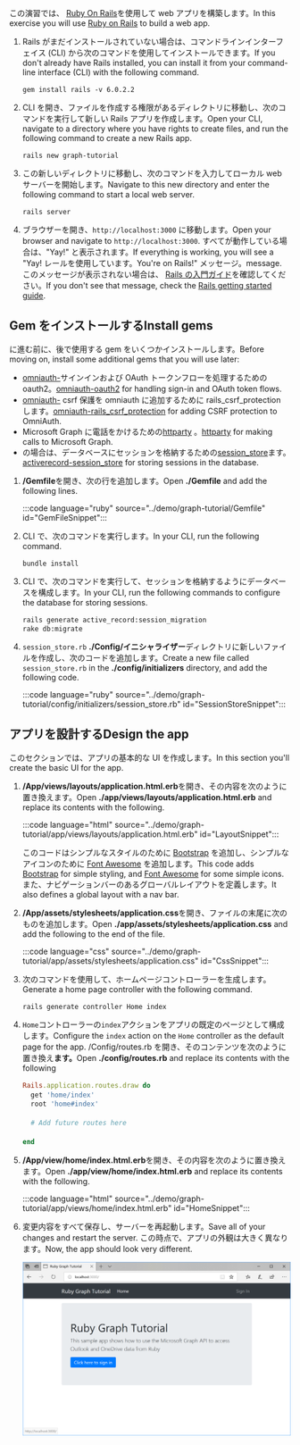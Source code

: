 <!-- markdownlint-disable MD002 MD041 -->

<span data-ttu-id="ceb65-101">この演習では、 [Ruby On Rails](https://rubyonrails.org/)を使用して web アプリを構築します。</span><span class="sxs-lookup"><span data-stu-id="ceb65-101">In this exercise you will use [Ruby on Rails](https://rubyonrails.org/) to build a web app.</span></span>

1. <span data-ttu-id="ceb65-102">Rails がまだインストールされていない場合は、コマンドラインインターフェイス (CLI) から次のコマンドを使用してインストールできます。</span><span class="sxs-lookup"><span data-stu-id="ceb65-102">If you don't already have Rails installed, you can install it from your command-line interface (CLI) with the following command.</span></span>

    ```Shell
    gem install rails -v 6.0.2.2
    ```

1. <span data-ttu-id="ceb65-103">CLI を開き、ファイルを作成する権限があるディレクトリに移動し、次のコマンドを実行して新しい Rails アプリを作成します。</span><span class="sxs-lookup"><span data-stu-id="ceb65-103">Open your CLI, navigate to a directory where you have rights to create files, and run the following command to create a new Rails app.</span></span>

    ```Shell
    rails new graph-tutorial
    ```

1. <span data-ttu-id="ceb65-104">この新しいディレクトリに移動し、次のコマンドを入力してローカル web サーバーを開始します。</span><span class="sxs-lookup"><span data-stu-id="ceb65-104">Navigate to this new directory and enter the following command to start a local web server.</span></span>

    ```Shell
    rails server
    ```

1. <span data-ttu-id="ceb65-105">ブラウザーを開き、`http://localhost:3000` に移動します。</span><span class="sxs-lookup"><span data-stu-id="ceb65-105">Open your browser and navigate to `http://localhost:3000`.</span></span> <span data-ttu-id="ceb65-106">すべてが動作している場合は、"Yay!" と表示されます。</span><span class="sxs-lookup"><span data-stu-id="ceb65-106">If everything is working, you will see a "Yay!</span></span> <span data-ttu-id="ceb65-107">レールを使用しています。</span><span class="sxs-lookup"><span data-stu-id="ceb65-107">You're on Rails!"</span></span> <span data-ttu-id="ceb65-108">メッセージ。</span><span class="sxs-lookup"><span data-stu-id="ceb65-108">message.</span></span> <span data-ttu-id="ceb65-109">このメッセージが表示されない場合は、 [Rails の入門ガイド](http://guides.rubyonrails.org/)を確認してください。</span><span class="sxs-lookup"><span data-stu-id="ceb65-109">If you don't see that message, check the [Rails getting started guide](http://guides.rubyonrails.org/).</span></span>

## <a name="install-gems"></a><span data-ttu-id="ceb65-110">Gem をインストールする</span><span class="sxs-lookup"><span data-stu-id="ceb65-110">Install gems</span></span>

<span data-ttu-id="ceb65-111">に進む前に、後で使用する gem をいくつかインストールします。</span><span class="sxs-lookup"><span data-stu-id="ceb65-111">Before moving on, install some additional gems that you will use later:</span></span>

- <span data-ttu-id="ceb65-112">[omniauth-](https://github.com/omniauth/omniauth-oauth2)サインインおよび OAuth トークンフローを処理するための oauth2。</span><span class="sxs-lookup"><span data-stu-id="ceb65-112">[omniauth-oauth2](https://github.com/omniauth/omniauth-oauth2) for handling sign-in and OAuth token flows.</span></span>
- <span data-ttu-id="ceb65-113">[omniauth-](https://github.com/cookpad/omniauth-rails_csrf_protection) csrf 保護を omniauth に追加するために rails_csrf_protection します。</span><span class="sxs-lookup"><span data-stu-id="ceb65-113">[omniauth-rails_csrf_protection](https://github.com/cookpad/omniauth-rails_csrf_protection) for adding CSRF protection to OmniAuth.</span></span>
- <span data-ttu-id="ceb65-114">Microsoft Graph に電話をかけるための[httparty](https://github.com/jnunemaker/httparty) 。</span><span class="sxs-lookup"><span data-stu-id="ceb65-114">[httparty](https://github.com/jnunemaker/httparty) for making calls to Microsoft Graph.</span></span>
- <span data-ttu-id="ceb65-115">の場合は、データベースにセッションを格納するための[session_store](https://github.com/rails/activerecord-session_store)ます。</span><span class="sxs-lookup"><span data-stu-id="ceb65-115">[activerecord-session_store](https://github.com/rails/activerecord-session_store) for storing sessions in the database.</span></span>

1. <span data-ttu-id="ceb65-116">**/Gemfile**を開き、次の行を追加します。</span><span class="sxs-lookup"><span data-stu-id="ceb65-116">Open **./Gemfile** and add the following lines.</span></span>

    :::code language="ruby" source="../demo/graph-tutorial/Gemfile" id="GemFileSnippet":::

1. <span data-ttu-id="ceb65-117">CLI で、次のコマンドを実行します。</span><span class="sxs-lookup"><span data-stu-id="ceb65-117">In your CLI, run the following command.</span></span>

    ```Shell
    bundle install
    ```

1. <span data-ttu-id="ceb65-118">CLI で、次のコマンドを実行して、セッションを格納するようにデータベースを構成します。</span><span class="sxs-lookup"><span data-stu-id="ceb65-118">In your CLI, run the following commands to configure the database for storing sessions.</span></span>

    ```Shell
    rails generate active_record:session_migration
    rake db:migrate
    ```

1. <span data-ttu-id="ceb65-119">`session_store.rb` **./Config/イニシャライザー**ディレクトリに新しいファイルを作成し、次のコードを追加します。</span><span class="sxs-lookup"><span data-stu-id="ceb65-119">Create a new file called `session_store.rb` in the **./config/initializers** directory, and add the following code.</span></span>

    :::code language="ruby" source="../demo/graph-tutorial/config/initializers/session_store.rb" id="SessionStoreSnippet":::

## <a name="design-the-app"></a><span data-ttu-id="ceb65-120">アプリを設計する</span><span class="sxs-lookup"><span data-stu-id="ceb65-120">Design the app</span></span>

<span data-ttu-id="ceb65-121">このセクションでは、アプリの基本的な UI を作成します。</span><span class="sxs-lookup"><span data-stu-id="ceb65-121">In this section you'll create the basic UI for the app.</span></span>

1. <span data-ttu-id="ceb65-122">**/App/views/layouts/application.html.erb**を開き、その内容を次のように置き換えます。</span><span class="sxs-lookup"><span data-stu-id="ceb65-122">Open **./app/views/layouts/application.html.erb** and replace its contents with the following.</span></span>

    :::code language="html" source="../demo/graph-tutorial/app/views/layouts/application.html.erb" id="LayoutSnippet":::

    <span data-ttu-id="ceb65-123">このコードはシンプルなスタイルのために [Bootstrap](http://getbootstrap.com/) を追加し、シンプルなアイコンのために [Font Awesome](https://fontawesome.com/) を追加します。</span><span class="sxs-lookup"><span data-stu-id="ceb65-123">This code adds [Bootstrap](http://getbootstrap.com/) for simple styling, and [Font Awesome](https://fontawesome.com/) for some simple icons.</span></span> <span data-ttu-id="ceb65-124">また、ナビゲーションバーのあるグローバルレイアウトを定義します。</span><span class="sxs-lookup"><span data-stu-id="ceb65-124">It also defines a global layout with a nav bar.</span></span>

1. <span data-ttu-id="ceb65-125">**/App/assets/stylesheets/application.css**を開き、ファイルの末尾に次のものを追加します。</span><span class="sxs-lookup"><span data-stu-id="ceb65-125">Open **./app/assets/stylesheets/application.css** and add the following to the end of the file.</span></span>

    :::code language="css" source="../demo/graph-tutorial/app/assets/stylesheets/application.css" id="CssSnippet":::

1. <span data-ttu-id="ceb65-126">次のコマンドを使用して、ホームページコントローラーを生成します。</span><span class="sxs-lookup"><span data-stu-id="ceb65-126">Generate a home page controller with the following command.</span></span>

    ```Shell
    rails generate controller Home index
    ```

1. <span data-ttu-id="ceb65-127">`Home`コントローラーの`index`アクションをアプリの既定のページとして構成します。</span><span class="sxs-lookup"><span data-stu-id="ceb65-127">Configure the `index` action on the `Home` controller as the default page for the app.</span></span> <span data-ttu-id="ceb65-128">/Config/routes.rb を開き、そのコンテンツを次のように置き換え**ます。**</span><span class="sxs-lookup"><span data-stu-id="ceb65-128">Open **./config/routes.rb** and replace its contents with the following</span></span>

    ```ruby
    Rails.application.routes.draw do
      get 'home/index'
      root 'home#index'

      # Add future routes here

    end
    ```

1. <span data-ttu-id="ceb65-129">**/App/view/home/index.html.erb**を開き、その内容を次のように置き換えます。</span><span class="sxs-lookup"><span data-stu-id="ceb65-129">Open **./app/view/home/index.html.erb** and replace its contents with the following.</span></span>

    :::code language="html" source="../demo/graph-tutorial/app/views/home/index.html.erb" id="HomeSnippet":::

1. <span data-ttu-id="ceb65-130">変更内容をすべて保存し、サーバーを再起動します。</span><span class="sxs-lookup"><span data-stu-id="ceb65-130">Save all of your changes and restart the server.</span></span> <span data-ttu-id="ceb65-131">この時点で、アプリの外観は大きく異なります。</span><span class="sxs-lookup"><span data-stu-id="ceb65-131">Now, the app should look very different.</span></span>

    ![デザインが変更されたホーム ページのスクリーンショット](./images/create-app-01.png)
